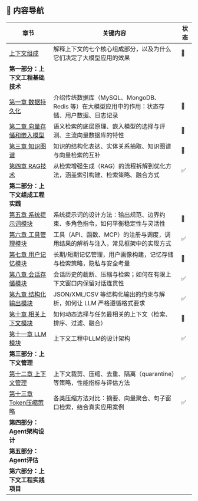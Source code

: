 ## 📖 内容导航
| 章节 | 关键内容 | 状态 |
| --- | --- | --- |
| [上下文组成](./docs/前言.md) | 解释上下文的七个核心组成部分，以及为什么它们决定了大模型应用的效果 | 🚧 |
| <strong>第一部分：上下文工程基础技术</strong> |  |  |
| [第一章 数据持久化](./docs/chapter1/第一章%20初识智能体.md) | 介绍传统数据库（MySQL、MongoDB、Redis 等）在大模型应用中的作用：状态存储、用户数据、日志记录 | 🚧 |
| [第二章 向量存储和嵌入模型](./docs/chapter2/第二章%20智能体发展史.md) | 语义检索的底层原理、嵌入模型的选择与评测、主流向量数据库的特性 | 🚧 |
| [第三章 知识图谱](./docs/chapter3/第三章%20大语言模型基础.md) | 知识的结构化表达、实体关系抽取、知识图谱与向量检索的互补 | 🚧 |
| [第四章 RAG技术](./docs/chapter4/第四章%20智能体经典范式构建.md) | 从检索增强生成（RAG）的流程拆解到优化方法，涵盖索引构建、检索策略、融合方式 | ✅ |
| <strong>第二部分：上下文组成工程实践</strong> |  |  |
| [第五章 系统提示词模块](./docs/chapter5/第五章%20基于低代码平台的智能体搭建.md) | 系统提示词的设计方法：输出规范、边界约束、多角色指令，如何平衡稳定性与灵活性 | 🚧 |
| [第六章 工具管理模块](./docs/chapter6/第六章%20框架开发实践.md) | 工具（API、函数、MCP）的注册与调度，调用结果的解析与注入，常见框架中的实现方式 | ✅ |
| [第七章 用户记忆模块](./docs/chapter7/第七章%20构建你的Agent框架.md) | 长期/短期记忆管理，用户画像构建，记忆存储与检索策略，隐私与安全考量 | 🚧 |
| [第八章 会话存储模块](./docs/chapter8/第八章%20推理与规划.md) | 会话历史的截断、压缩与检索；如何在有限上下文窗口内保留对话连贯性 | ✅ |
| [第九章 结构化输出模块](./docs/chapter9/第九章%20记忆与工具.md) | JSON/XML/CSV 等结构化输出的约束与解析，如何让 LLM 严格遵循格式要求 | ✅ |
| [第十章 相关上下文模块](./docs/chapter10/第十章%20智能体通信协议.md) | 如何动态选择与任务最相关的上下文（检索、排序、过滤、融合） | 🚧 |
| [第十一章 LLM模块](./docs/chapter11/第十一章%20多智能体系统.md) | 上下文工程中LLM的设计架构 | ✅ |
| <strong>第三部分：上下文管理</strong> |  |  |
| [第十二章 上下文管理](./docs/chapter12/第十二章%20智能体性能评估.md) | 上下文裁剪、压缩、去重、隔离（quarantine）等策略，性能指标与评估方法 | ✅ |
| [第十三章 Token压缩策略](./docs/chapter13/第十三章%20智能旅行助手.md) | 各类压缩方法对比：摘要、向量聚合、句子窗口检索，结合真实应用案例 | ✅  |
| <strong>第四部分：Agent架构设计</strong> |  |  |
| <strong>第五部分：Agent评估</strong> |  |  |
| <strong>第六部分：上下文工程实践项目</strong> |  |  |
